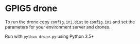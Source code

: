 GPIG5 drone
===========

To run the drone copy `config.ini.dist` to `config.ini` and set the parameters for your environment server and drones.

Run with `python drone.py` using Python 3.5+
